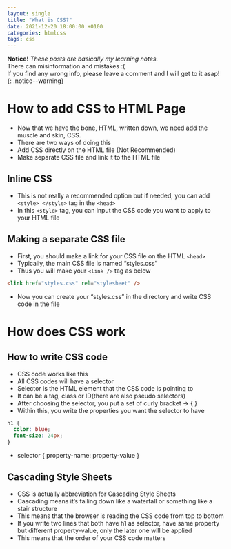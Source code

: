 ```yaml
---
layout: single
title: "What is CSS?"
date: 2021-12-20 18:00:00 +0100
categories: htmlcss
tags: css
---
```


**Notice!** _*These posts are basically my learning notes.*_  
There can misinformation and mistakes :(  
If you find any wrong info, please leave a comment and I will get to it asap!  
{: .notice--warning}

# How to add CSS to HTML Page

- Now that we have the bone, HTML, written down, we need add the muscle and skin, CSS.
- There are two ways of doing this
- Add CSS directly on the HTML file (Not Recommended)
- Make separate CSS file and link it to the HTML file

## Inline CSS

- This is not really a recommended option but if needed, you can add `<style> </style>` tag in the `<head>`
- In this `<style>` tag, you can input the CSS code you want to apply to your HTML file

## Making a separate CSS file

- First, you should make a link for your CSS file on the HTML `<head>`
- Typically, the main CSS file is named “styles.css”
- Thus you will make your `<link />` tag as below

```html
<link href="styles.css" rel="stylesheet" />
```

- Now you can create your “styles.css” in the directory and write CSS code in the file

# How does CSS work

## How to write CSS code

- CSS code works like this
- All CSS codes will have a selector
- Selector is the HTML element that the CSS code is pointing to
- It can be a tag, class or ID(there are also pseudo selectors)
- After choosing the selector, you put a set of curly bracket -> { }
- Within this, you write the properties you want the selector to have

```css
h1 {
  color: blue;
  font-size: 24px;
}
```

- selector { property-name: property-value
  }

## Cascading Style Sheets

- CSS is actually abbreviation for Cascading Style Sheets
- Cascading means it’s falling down like a waterfall or something like a stair structure
- This means that the browser is reading the CSS code from top to bottom
- If you write two lines that both have h1 as selector, have same property but different property-value, only the later one will be applied
- This means that the order of your CSS code matters
